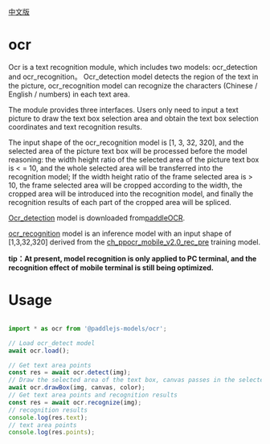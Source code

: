 [中文版](./README_cn.md)

# ocr

Ocr is a text recognition module, which includes two models: ocr_detection and ocr_recognition。 Ocr_detection model detects the region of the text in the picture, ocr_recognition model can recognize the characters (Chinese / English / numbers) in each text area. 

The module provides three interfaces. Users only need to input a text picture to draw the text box selection area and obtain the text box selection coordinates and text recognition results.

The input shape of the ocr_recognition model is [1, 3, 32, 320], and the selected area of the picture text box will be processed before the model reasoning: the width height ratio of the selected area of the picture text box is < = 10, and the whole selected area will be transferred into the recognition model; If the width height ratio of the frame selected area is > 10, the frame selected area will be cropped according to the width, the cropped area will be introduced into the recognition model, and finally the recognition results of each part of the cropped area will be spliced.

[Ocr_detection](https://paddleocr.bj.bcebos.com/dygraph_v2.0/ch/ch_ppocr_mobile_v2.0_det_infer.tar) model is downloaded from[paddleOCR](https://github.com/PaddlePaddle/PaddleOCR).

[ocr_recognition](https://paddlejs.bj.bcebos.com/models/ocr_rec_320_infer.zip) model is an inference model with an input shape of [1,3,32,320] derived from the [ch_ppocr_mobile_v2.0_rec_pre](https://paddleocr.bj.bcebos.com/dygraph_v2.0/ch/ch_ppocr_mobile_v2.0_rec_pre.tar) training model.

__tip：At present, model recognition is only applied to PC terminal, and the recognition effect of mobile terminal is still being optimized.__

# Usage

```js

import * as ocr from '@paddlejs-models/ocr';

// Load ocr_detect model
await ocr.load();

// Get text area points
const res = await ocr.detect(img);
// Draw the selected area of the text box, canvas passes in the selected element of the text box to be drawn, color is the color of the drawn line (black by default)
await ocr.drawBox(img, canvas, color);
// Get text area points and recognition results
const res = await ocr.recognize(img);
// recognition results
console.log(res.text);
// text area points
console.log(res.points);

```
